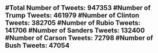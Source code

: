 #Total Number of Tweets: 947353 
#Number of Trump Tweets: 461979
#Number of Clinton Tweets: 382705
#Number of Rubio Tweets: 141706
#Number of Sanders Tweets: 132400
#Number of Carson Tweets: 72798
#Number of Bush Tweets: 47054
---
